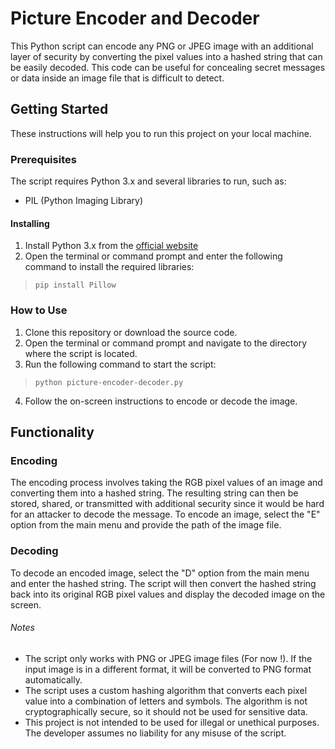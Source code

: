# Picture Encoder and Decoder
This Python script can encode any PNG or JPEG image with an additional layer of security by converting the pixel values into a hashed string that can be easily decoded. This code can be useful for concealing secret messages or data inside an image file that is difficult to detect.

## Getting Started
These instructions will help you to run this project on your local machine.

### Prerequisites
The script requires Python 3.x and several libraries to run, such as:

* PIL (Python Imaging Library)

#### Installing
1. Install Python 3.x from the [official website](https://www.python.org/downloads/)
2. Open the terminal or command prompt and enter the following command to install the required libraries:
> `pip install Pillow`

### How to Use
1. Clone this repository or download the source code.
2. Open the terminal or command prompt and navigate to the directory where the script is located.
3. Run the following command to start the script:
> `python picture-encoder-decoder.py`
4. Follow the on-screen instructions to encode or decode the image.

## Functionality

### Encoding
The encoding process involves taking the RGB pixel values of an image and converting them into a hashed string. The resulting string can then be stored, shared, or transmitted with additional security since it would be hard for an attacker to decode the message. To encode an image, select the "E" option from the main menu and provide the path of the image file.

### Decoding
To decode an encoded image, select the "D" option from the main menu and enter the hashed string. The script will then convert the hashed string back into its original RGB pixel values and display the decoded image on the screen.

###### Notes
* The script only works with PNG or JPEG image files (For now !). If the input image is in a different format, it will be converted to PNG format automatically.
* The script uses a custom hashing algorithm that converts each pixel value into a combination of letters and symbols. The algorithm is not cryptographically secure, so it should not be used for sensitive data.
* This project is not intended to be used for illegal or unethical purposes. The developer assumes no liability for any misuse of the script.
